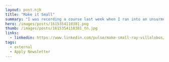 ```yaml
---
layout: post.njk
title: "Make it Small"
summary: "I was recording a course last week when I ran into an unsurmountable problem. You know the type where you think: I have no idea why this isn't working or how to solve this. Here's how I solve the big..and small problems."
hero: /images/posts/1615354110381.png
thumb: /images/posts/1615354110381_tn.jpg
links:
  - linkedin: https://www.linkedin.com/pulse/make-small-ray-villalobos/
tags:
  - external
  - Apply Newsletter
---
```

